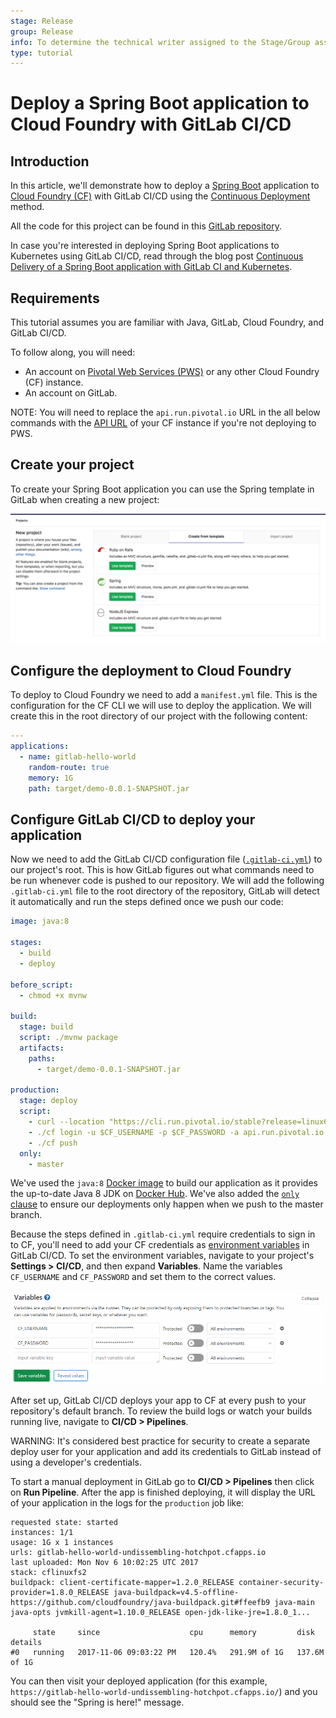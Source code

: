 ```yaml
---
stage: Release
group: Release
info: To determine the technical writer assigned to the Stage/Group associated with this page, see https://about.gitlab.com/handbook/engineering/ux/technical-writing/#assignments
type: tutorial
---
```


# Deploy a Spring Boot application to Cloud Foundry with GitLab CI/CD

## Introduction

In this article, we'll demonstrate how to deploy a [Spring
Boot](https://projects.spring.io/spring-boot/) application to [Cloud
Foundry (CF)](https://www.cloudfoundry.org/) with GitLab CI/CD using the [Continuous
Deployment](https://about.gitlab.com/blog/2016/08/05/continuous-integration-delivery-and-deployment-with-gitlab/#continuous-deployment)
method.

All the code for this project can be found in this [GitLab
repository](https://gitlab.com/gitlab-examples/spring-gitlab-cf-deploy-demo).

In case you're interested in deploying Spring Boot applications to Kubernetes
using GitLab CI/CD, read through the blog post [Continuous Delivery of a Spring Boot application with GitLab CI and Kubernetes](https://about.gitlab.com/blog/2016/12/14/continuous-delivery-of-a-spring-boot-application-with-gitlab-ci-and-kubernetes/).

## Requirements

This tutorial assumes you are familiar with Java, GitLab, Cloud Foundry, and GitLab CI/CD.

To follow along, you will need:

- An account on [Pivotal Web Services (PWS)](https://run.pivotal.io/) or any
  other Cloud Foundry (CF) instance.
- An account on GitLab.

NOTE:
You will need to replace the `api.run.pivotal.io` URL in the all below
commands with the [API
URL](https://docs.cloudfoundry.org/running/cf-api-endpoint.html) of your CF
instance if you're not deploying to PWS.

## Create your project

To create your Spring Boot application you can use the Spring template in
GitLab when creating a new project:

![New Project From Template](img/create_from_template.png)

## Configure the deployment to Cloud Foundry

To deploy to Cloud Foundry we need to add a `manifest.yml` file. This
is the configuration for the CF CLI we will use to deploy the application. We
will create this in the root directory of our project with the following
content:

```yaml
---
applications:
  - name: gitlab-hello-world
    random-route: true
    memory: 1G
    path: target/demo-0.0.1-SNAPSHOT.jar
```

## Configure GitLab CI/CD to deploy your application

Now we need to add the GitLab CI/CD configuration file
([`.gitlab-ci.yml`](../../yaml/README.md)) to our
project's root. This is how GitLab figures out what commands need to be run whenever
code is pushed to our repository. We will add the following `.gitlab-ci.yml`
file to the root directory of the repository, GitLab will detect it
automatically and run the steps defined once we push our code:

```yaml
image: java:8

stages:
  - build
  - deploy

before_script:
  - chmod +x mvnw

build:
  stage: build
  script: ./mvnw package
  artifacts:
    paths:
      - target/demo-0.0.1-SNAPSHOT.jar

production:
  stage: deploy
  script:
    - curl --location "https://cli.run.pivotal.io/stable?release=linux64-binary&source=github" | tar zx
    - ./cf login -u $CF_USERNAME -p $CF_PASSWORD -a api.run.pivotal.io
    - ./cf push
  only:
    - master
```

We've used the `java:8` [Docker
image](../../docker/using_docker_images.md) to build
our application as it provides the up-to-date Java 8 JDK on [Docker
Hub](https://hub.docker.com/). We've also added the [`only`
clause](../../yaml/README.md#onlyexcept-basic)
to ensure our deployments only happen when we push to the master branch.

Because the steps defined in `.gitlab-ci.yml` require credentials to sign in to
CF, you'll need to add your CF credentials as
[environment variables](../../variables/README.md#predefined-environment-variables)
in GitLab CI/CD. To set the environment variables, navigate to your project's
**Settings > CI/CD**, and then expand **Variables**. Name the variables
`CF_USERNAME` and `CF_PASSWORD` and set them to the correct values.

![Variable Settings in GitLab](img/cloud_foundry_variables.png)

After set up, GitLab CI/CD deploys your app to CF at every push to your
repository's default branch. To review the build logs or watch your builds
running live, navigate to **CI/CD > Pipelines**.

WARNING:
It's considered best practice for security to create a separate deploy user for
your application and add its credentials to GitLab instead of using a
developer's credentials.

To start a manual deployment in GitLab go to **CI/CD > Pipelines** then click
on **Run Pipeline**. After the app is finished deploying, it will display the
URL of your application in the logs for the `production` job like:

```shell
requested state: started
instances: 1/1
usage: 1G x 1 instances
urls: gitlab-hello-world-undissembling-hotchpot.cfapps.io
last uploaded: Mon Nov 6 10:02:25 UTC 2017
stack: cflinuxfs2
buildpack: client-certificate-mapper=1.2.0_RELEASE container-security-provider=1.8.0_RELEASE java-buildpack=v4.5-offline-https://github.com/cloudfoundry/java-buildpack.git#ffeefb9 java-main java-opts jvmkill-agent=1.10.0_RELEASE open-jdk-like-jre=1.8.0_1...

     state     since                    cpu      memory         disk           details
#0   running   2017-11-06 09:03:22 PM   120.4%   291.9M of 1G   137.6M of 1G
```

You can then visit your deployed application (for this example,
`https://gitlab-hello-world-undissembling-hotchpot.cfapps.io/`) and you should
see the "Spring is here!" message.
